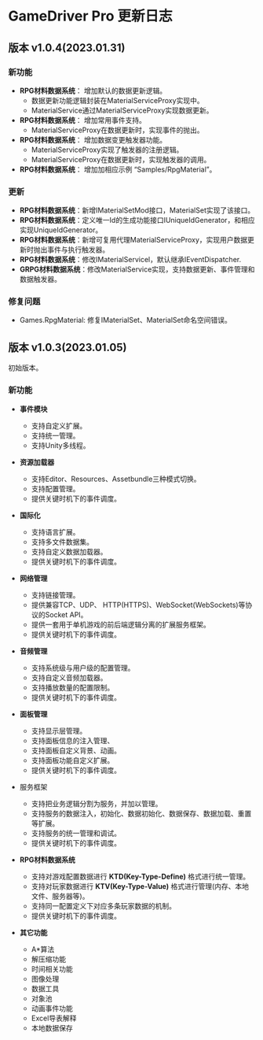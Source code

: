 # GameDriver Pro 更新日志

## 版本 v1.0.4(2023.01.31)

### 新功能

+ **RPG材料数据系统**： 增加默认的数据更新逻辑。
  + 数据更新功能逻辑封装在MaterialServiceProxy实现中。
  + MaterialService通过MaterialServiceProxy实现数据更新。
+ **RPG材料数据系统**： 增加常用事件支持。
  + MaterialServiceProxy在数据更新时，实现事件的抛出。
+ **RPG材料数据系统**： 增加数据变更触发器功能。  
  + MaterialServiceProxy实现了触发器的注册逻辑。
  + MaterialServiceProxy在数据更新时，实现触发器的调用。
+ **RPG材料数据系统**： 增加加相应示例 “Samples/RpgMaterial”。  

### 更新

+ **RPG材料数据系统**：新增IMaterialSetMod接口，MaterialSet实现了该接口。  
+ **RPG材料数据系统**：定义唯一Id的生成功能接口IUniqueIdGenerator，和相应实现UniqueIdGenerator。  
+ **RPG材料数据系统**：新增可复用代理MaterialServiceProxy，实现用户数据更新时抛出事件与执行触发器。  
+ **RPG材料数据系统**：修改IMaterialServicel，默认继承IEventDispatcher.  
+ **GRPG材料数据系统**：修改MaterialService实现，支持数据更新、事件管理和数据触发器。  

### 修复问题

+ Games.RpgMaterial: 修复IMaterialSet、MaterialSet命名空间错误。  

## 版本 v1.0.3(2023.01.05)

初始版本。

### 新功能  

+ **事件模块**
  + 支持自定义扩展。
  + 支持统一管理。
  + 支持Unity多线程。

+ **资源加载器**
  + 支持Editor、Resources、Assetbundle三种模式切换。
  + 支持配置管理。
  + 提供关键时机下的事件调度。

+ **国际化**
  + 支持语言扩展。
  + 支持多文件数据集。
  + 支持自定义数据加载器。
  + 提供关键时机下的事件调度。

+ **网络管理**
  + 支持链接管理。
  + 提供兼容TCP、UDP、 HTTP(HTTPS)、WebSocket(WebSockets)等协议的Socket API。
  + 提供一套用于单机游戏的前后端逻辑分离的扩展服务框架。
  + 提供关键时机下的事件调度。

+ **音频管理**
  + 支持系统级与用户级的配置管理。
  + 支持自定义音频加载器。
  + 支持播放数量的配置限制。
  + 提供关键时机下的事件调度。

+ **面板管理**
  + 支持显示层管理。
  + 支持面板信息的注入管理、
  + 支持面板自定义背景、动画。
  + 支持面板功能自定义扩展。
  + 提供关键时机下的事件调度。

+ 服务框架
  + 支持把业务逻辑分割为服务，并加以管理。
  + 支持服务的数据注入，初始化、数据初始化、数据保存、数据加载、重置等扩展。
  + 支持服务的统一管理和调试。
  + 提供关键时机下的事件调度。

+ **RPG材料数据系统**
  + 支持对游戏配置数据进行 **KTD(Key-Type-Define)** 格式进行统一管理。
  + 支持对玩家数据进行  **KTV(Key-Type-Value)** 格式进行管理(内存、本地文件、服务器等)。
  + 支持同一配置定义下对应多条玩家数据的机制。
  + 提供关键时机下的事件调度。

+ **其它功能**
  + A\*算法
  + 解压缩功能
  + 时间相关功能
  + 图像处理
  + 数据工具
  + 对象池
  + 动画事件功能
  + Excel导表解释
  + 本地数据保存
